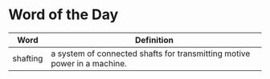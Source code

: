 # Word of the Day

|Word|Definition|
|---|---|
|shafting|a system of connected shafts for transmitting motive power in a machine.|